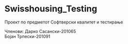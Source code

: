 # Swisshousing_Testing
Проект по предметот Софтверски квалитет и тестирање

Членови:
Дарко Сасански-201065<br>
Бојан Трпески-201091
